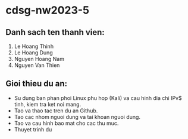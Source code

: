 # cdsg-nw2023-5
## Danh sach ten thanh vien: 
1. Le Hoang Thinh
2. Le Hoang Dung
3. Nguyen Hoang Nam
4. Nguyen Van Thien
## Gioi thieu du an: 
- Su dung ban phan phoi Linux phu hop (Kali) va cau hinh dia chi IPv$ tinh, kiem tra ket noi mang.
- Tao va thao tac tren du an Github.
- Tao cac nhom nguoi dung va tai khoan nguoi dung.
- Tao va cau hinh bao mat cho cac thu muc.
- Thuyet trinh du 
